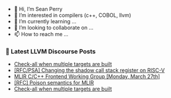 - 👋 Hi, I’m Sean Perry
- 👀 I’m interested in compilers (c++, COBOL, llvm)
- 🌱 I’m currently learning ...
- 💞️ I’m looking to collaborate on ...
- 📫 How to reach me ...

<!---
s66perry/s66perry is a ✨ special ✨ repository because its `README.md` (this file) appears on your GitHub profile.
You can click the Preview link to take a look at your changes.
--->
### 📕 Latest LLVM Discourse Posts

<!-- DISCOURSE-LLVM:START -->
- [Check-all when multiple targets are built](https://discourse.llvm.org/t/check-all-when-multiple-targets-are-built/69566#post_2)
- [[RFC/PSA] Changing the shadow call stack register on RISC-V](https://discourse.llvm.org/t/rfc-psa-changing-the-shadow-call-stack-register-on-risc-v/69537#post_2)
- [MLIR C/C++ Frontend Working Group [Monday, March 27th]](https://discourse.llvm.org/t/mlir-c-c-frontend-working-group-monday-march-27th/69511#post_3)
- [[RFC] Poison semantics for MLIR](https://discourse.llvm.org/t/rfc-poison-semantics-for-mlir/66245#post_12)
- [Check-all when multiple targets are built](https://discourse.llvm.org/t/check-all-when-multiple-targets-are-built/69566#post_1)
<!-- DISCOURSE-LLVM:END -->
